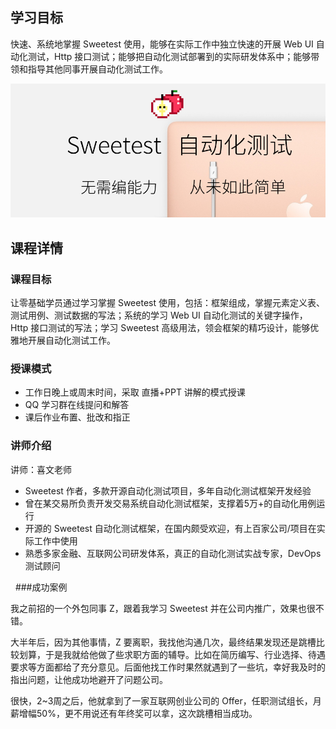 ## 学习目标

快速、系统地掌握 Sweetest 使用，能够在实际工作中独立快速的开展 Web UI 自动化测试，Http 接口测试；能够把自动化测试部署到的实际研发体系中；能够带领和指导其他同事开展自动化测试工作。

![introduction](../_snapshot/introduction.png)

## 课程详情

### 课程目标

让零基础学员通过学习掌握 Sweetest 使用，包括：框架组成，掌握元素定义表、测试用例、测试数据的写法；系统的学习 Web UI 自动化测试的关键字操作，Http 接口测试的写法；学习 Sweetest 高级用法，领会框架的精巧设计，能够优雅地开展自动化测试工作。

### 授课模式

- 工作日晚上或周末时间，采取 直播+PPT 讲解的模式授课
- QQ 学习群在线提问和解答
- 课后作业布置、批改和指正

### 讲师介绍

讲师：喜文老师
- Sweetest 作者，多款开源自动化测试项目，多年自动化测试框架开发经验
- 曾在某交易所负责开发交易系统自动化测试框架，支撑着5万+的自动化用例运行
- 开源的 Sweetest 自动化测试框架，在国内颇受欢迎，有上百家公司/项目在实际工作中使用
- 熟悉多家金融、互联网公司研发体系，真正的自动化测试实战专家，DevOps 测试顾问

 
###成功案例

我之前招的一个外包同事 Z，跟着我学习 Sweetest 并在公司内推广，效果也很不错。

大半年后，因为其他事情，Z 要离职，我找他沟通几次，最终结果发现还是跳槽比较划算，于是我就给他做了些求职方面的辅导。比如在简历编写、行业选择、待遇要求等方面都给了充分意见。后面他找工作时果然就遇到了一些坑，幸好我及时的指出问题，让他成功地避开了问题公司。

很快，2~3周之后，他就拿到了一家互联网创业公司的 Offer，任职测试组长，月薪增幅50%，更不用说还有年终奖可以拿，这次跳槽相当成功。


